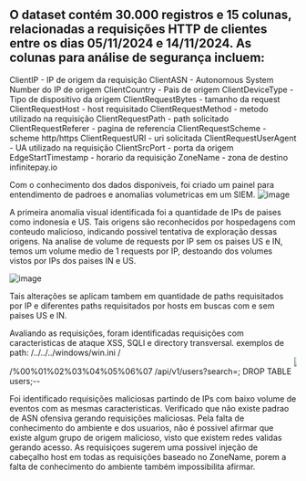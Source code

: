 O dataset contém 30.000 registros e 15 colunas, relacionadas a requisições HTTP de clientes entre os dias 05/11/2024 e 14/11/2024. As colunas para análise de segurança incluem:
---

ClientIP - IP de origem da requisição
ClientASN -  Autonomous System Number do IP de origem
ClientCountry - Pais de origem
ClientDeviceType - Tipo de dispositivo da origem
ClientRequestBytes - tamanho da request
ClientRequestHost - host requisitado
ClientRequestMethod - metodo utilizado na requisição
ClientRequestPath - path solicitado
ClientRequestReferer - pagina de referencia
ClientRequestScheme - scheme http/https
ClientRequestURI - uri solicitada
ClientRequestUserAgent - UA utilizado na requisição
ClientSrcPort - porta da origem
EdgeStartTimestamp - horario da requisição
ZoneName - zona de destino infinitepay.io

Com o conhecimento dos dados disponiveis, foi criado um painel para entendimento de padroes e anomalias volumetricas em um SIEM.
![image](https://github.com/user-attachments/assets/832cd6ff-05ee-42a8-9e4c-8e5f8db54de6)

A primeira anomalia visual identificada foi a quantidade de IPs de paises como indonesia e US. Tais origens são reconhecidos por hospedagens com conteudo malicioso, indicando possivel tentativa de exploração dessas origens.
Na analise de volume de requests por IP sem os paises US e IN, temos um volume medio de 1 requests por IP, destoando dos volumes vistos por IPs dos paises IN e US.

![image](https://github.com/user-attachments/assets/4c66ed80-0a2f-4163-b0b1-5252defa09f7)

Tais alterações se aplicam tambem em quantidade de paths requisitados por IP e diferentes paths requisitados por hosts em buscas com e sem paises US e IN.

Avaliando as requisições, foram identificadas requisições com caracteristicas de ataque XSS, SQLI e directory transversal.
exemplos de path:
/../../../windows/win.ini
/<marquee><img src=1 onerror=alert(1)></marquee>
/%00%01%02%03%04%05%06%07
/api/v1/users?search=; DROP TABLE users;--

Foi identificado requisições maliciosas partindo de IPs com baixo volume de eventos com as mesmas caracteristicas.
Verificado que não existe padrao de ASN ofensiva gerando requisições maliciosas.
Pela falta de conhecimento do ambiente e dos usuarios, não é possivel afirmar que existe algum grupo de origem malicioso, visto que existem redes validas gerando acesso.
As requisiçoes sugerem uma possivel injeção de cabeçalho host em todas as requisições baseado no ZoneName, porem a falta de conhecimento do ambiente também impossibilita afirmar.


